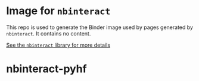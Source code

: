 # Image for `nbinteract`

This repo is used to generate the Binder image used by pages generated by
`nbinteract`. It contains no content.

[See the `nbinteract` library for more details](https://samlau95.gitbooks.io/nbinteract/)
# nbinteract-pyhf
